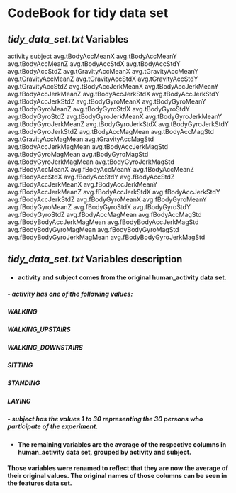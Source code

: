 # CodeBook for tidy data set

## *tidy_data_set.txt* Variables
activity
subject
avg.tBodyAccMeanX
avg.tBodyAccMeanY
avg.tBodyAccMeanZ
avg.tBodyAccStdX
avg.tBodyAccStdY
avg.tBodyAccStdZ
avg.tGravityAccMeanX
avg.tGravityAccMeanY
avg.tGravityAccMeanZ
avg.tGravityAccStdX
avg.tGravityAccStdY
avg.tGravityAccStdZ
avg.tBodyAccJerkMeanX
avg.tBodyAccJerkMeanY
avg.tBodyAccJerkMeanZ
avg.tBodyAccJerkStdX
avg.tBodyAccJerkStdY
avg.tBodyAccJerkStdZ
avg.tBodyGyroMeanX
avg.tBodyGyroMeanY
avg.tBodyGyroMeanZ
avg.tBodyGyroStdX
avg.tBodyGyroStdY
avg.tBodyGyroStdZ
avg.tBodyGyroJerkMeanX
avg.tBodyGyroJerkMeanY
avg.tBodyGyroJerkMeanZ
avg.tBodyGyroJerkStdX
avg.tBodyGyroJerkStdY
avg.tBodyGyroJerkStdZ
avg.tBodyAccMagMean
avg.tBodyAccMagStd
avg.tGravityAccMagMean
avg.tGravityAccMagStd
avg.tBodyAccJerkMagMean
avg.tBodyAccJerkMagStd
avg.tBodyGyroMagMean
avg.tBodyGyroMagStd
avg.tBodyGyroJerkMagMean
avg.tBodyGyroJerkMagStd
avg.fBodyAccMeanX
avg.fBodyAccMeanY
avg.fBodyAccMeanZ
avg.fBodyAccStdX
avg.fBodyAccStdY
avg.fBodyAccStdZ
avg.fBodyAccJerkMeanX
avg.fBodyAccJerkMeanY
avg.fBodyAccJerkMeanZ
avg.fBodyAccJerkStdX
avg.fBodyAccJerkStdY
avg.fBodyAccJerkStdZ
avg.fBodyGyroMeanX
avg.fBodyGyroMeanY
avg.fBodyGyroMeanZ
avg.fBodyGyroStdX
avg.fBodyGyroStdY
avg.fBodyGyroStdZ
avg.fBodyAccMagMean
avg.fBodyAccMagStd
avg.fBodyBodyAccJerkMagMean
avg.fBodyBodyAccJerkMagStd
avg.fBodyBodyGyroMagMean
avg.fBodyBodyGyroMagStd
avg.fBodyBodyGyroJerkMagMean
avg.fBodyBodyGyroJerkMagStd

## *tidy_data_set.txt* Variables description
* #### activity and subject comes from the original human_activity data set.  
##### - *activity* has one of the following values:  
##### WALKING
##### WALKING_UPSTAIRS
##### WALKING_DOWNSTAIRS
##### SITTING
##### STANDING
##### LAYING
##### - *subject* has the values 1 to 30 representing the 30 persons who participate of the experiment.  

* #### The remaining variables are the average of the respective columns in human_activity data set, grouped by activity and subject.  
#### Those variables were renamed to reflect that they are now the average of their original values. The original names of those columns can be seen in the features data set.

